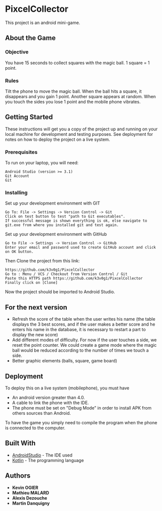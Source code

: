 # PixcelCollector

This project is an android mini-game.

## About the Game


### Objective
You have 15 seconds to collect squares with the magic ball.
1 square = 1 point.

### Rules 
Tilt the phone to move the magic ball. 
When the ball hits a square, it disappears and you gain 1 point. Another square appears at random. 
When you touch the sides you lose 1 point and the mobile phone vibrates.


## Getting Started

These instructions will get you a copy of the project up and running on your local machine for development and testing purposes. See deployment for notes on how to deploy the project on a live system.

### Prerequisites

To run on your laptop, you will need:

```
Android Studio (version >= 3.1)
Git Account
Git
```

### Installing


Set up your development environment with GIT
```
Go To: File -> Settings -> Version Control -> Git
Click on test button to test "path to Git executables". 
If successful message is shown everything is ok, else navigate to git.exe from where you installed git and test again. 
```
Set up your development environment with GitHub 
```
Go to File -> Settings -> Version Control -> GitHub
Enter your email and password used to create GitHub account and click on OK button.
```
Then Clone the project from this link:
```
https://github.com/k3v0g1/PixcelCollector
Go to : Menu / VCS / Checkout from Version Control / Git
Paste this HTTPS path https://github.com/k3v0g1/PixcelCollector
Finally click on [Clone]
```
Now the project should be imported to Android Studio.

## For the next version

- Refresh the score of the table when the user writes his name (the table displays the 3 best scores, and if the user makes a better score and he enters his name in the database, it is necessary to restart a part to display the new score)
- Add different modes of difficulty. For now if the user touches a side, we reset the point counter. We could create a game mode where the magic ball would be reduced according to the number of times we touch a side.
- Better graphic elements (balls, square, game board)


## Deployment

To deploy this on a live system (mobilephone), you must have 
* An android version greater than 4.0.
* A cable to link the phone with the IDE.
* The phone must be set on "Debug Mode" in order to install APK from others sources than Android.

To have the game you simply need to compile the program when the phone is connected to the computer.


## Built With

* [AndroidStudio](https://developer.android.com/studio/index.html) - The IDE used
* [Kotlin](https://kotlinlang.org/docs/tutorials/kotlin-android.html) - The programming language


## Authors

* **Kevin OGIER**
* **Mathieu MALARD**
* **Alexis Dezouche**
* **Martin Danquigny**
